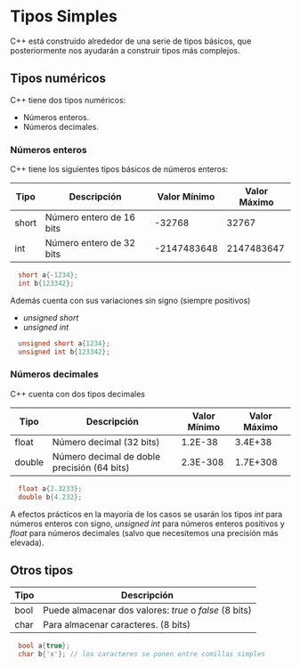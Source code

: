 # Tipos Simples

C++ está construído alrededor de una serie de tipos básicos, que posteriormente nos ayudarán a construir tipos más complejos.

## Tipos numéricos

C++ tiene dos tipos numéricos:

* Números enteros.
* Números decimales.

### Números enteros

C++ tiene los siguientes tipos básicos de números enteros:

| Tipo  | Descripción              | Valor Mínimo | Valor Máximo |
| ----- | ------------------------ | ------------ | ------------ |
| short | Número entero de 16 bits | -32768       | 32767        |
| int   | Número entero de 32 bits | -2147483648  | 2147483647   |

```cpp
  short a{-1234};
  int b{123342};
```

Además cuenta con sus variaciones sin signo (siempre positivos)

* _unsigned short_
* _unsigned int_

```cpp
  unsigned short a{1234};
  unsigned int b{123342};
```


### Números decimales

C++ cuenta con dos tipos decimales


| Tipo   | Descripción                                 | Valor Mínimo | Valor Máximo |
| ------ | ------------------------------------------- | ------------ | ------------ |
| float  | Número decimal (32 bits)                    | 1.2E-38      | 3.4E+38      |
| double | Número decimal de doble precisión (64 bits) | 2.3E-308     | 1.7E+308     |

```cpp
  float a{2.3233};
  double b{4.232};
```


A efectos prácticos en la mayoría de los casos se usarán los tipos _int_ para números enteros con signo, _unsigned int_ para números enteros positivos y _float_ para números decimales (salvo que necesitemos una precisión más elevada).

## Otros tipos

| Tipo | Descripción                                             |
| ---- | ------------------------------------------------------- |
| bool | Puede almacenar dos valores: _true_ o _false_  (8 bits) |
| char | Para almacenar caracteres. (8 bits)                     |

```cpp
  bool a{true};
  char b{'x'}; // los caracteres se ponen entre comillas simples
```